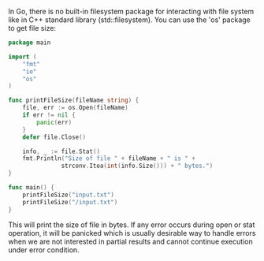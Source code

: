 In Go, there is no built-in filesystem package for interacting with file system like in C++ standard library (std::filesystem). You can use the 'os' package to get file size:

```go
package main

import (
	"fmt"
	"io"
	"os"
)

func printFileSize(fileName string) {
	file, err := os.Open(fileName)
	if err != nil {
		panic(err)
	}
	defer file.Close()

	info, _ := file.Stat()
	fmt.Println("Size of file " + fileName + " is " + 
			   strconv.Itoa(int(info.Size())) + " bytes.")
}

func main() {
	printFileSize("input.txt")
	printFileSize("/input.txt")
}
```
This will print the size of file in bytes. If any error occurs during open or stat operation, it will be panicked which is usually desirable way to handle errors when we are not interested in partial results and cannot continue execution under error condition.

